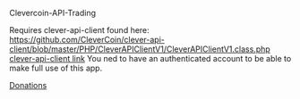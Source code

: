 Clevercoin-API-Trading

Requires clever-api-client found here: https://github.com/CleverCoin/clever-api-client/blob/master/PHP/CleverAPIClientV1/CleverAPIClientV1.class.php
[clever-api-client link](https://github.com/CleverCoin/clever-api-client/blob/master/PHP/CleverAPIClientV1/CleverAPIClientV1.class.ph)
You ned to have an authenticated account to be able to make full use of this app.

[Donations ](bitcoin:1MegaXG1bd6mTEQCdAMjVzGexcYrF5LJKv?label=donation)

